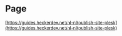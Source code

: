 # Page

[https://guides.heckerdev.net/nl-nl/publish-site-plesk](https://guides.heckerdev.net/nl-nl/publish-site-plesk)
